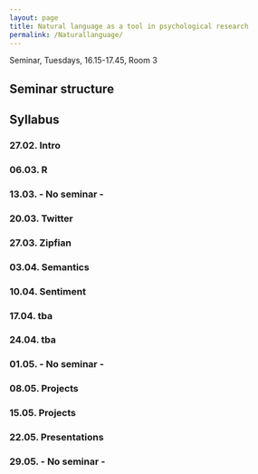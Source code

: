 ```yaml
---
layout: page
title: Natural language as a tool in psychological research
permalink: /Naturallanguage/
---
```


Seminar, Tuesdays, 16.15-17.45, Room 3

## Seminar structure

## Syllabus

### 27.02. Intro

### 06.03. R

### 13.03. - No seminar -

### 20.03. Twitter

### 27.03. Zipfian

### 03.04. Semantics

### 10.04. Sentiment

### 17.04. tba

### 24.04. tba

### 01.05. - No seminar -

### 08.05. Projects

### 15.05. Projects

### 22.05. Presentations

### 29.05. - No seminar -

<!---- https://finance.yahoo.com/quote/GOOG/history?ltr=1 ---->